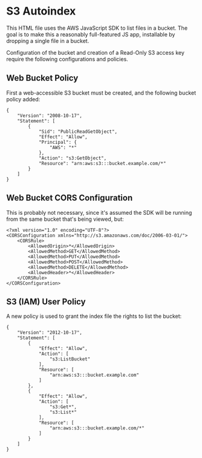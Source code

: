 S3 Autoindex
============

This HTML file uses the AWS JavaScript SDK to list files in a bucket. The goal is to make this
a reasonably full-featured JS app, installable by dropping a single file in a bucket.

Configuration of the bucket and creation of a Read-Only S3 access key require the following
configurations and policies.

Web Bucket Policy
-----------------
First a web-accessible S3 bucket must be created, and the following bucket policy added:

```
{
	"Version": "2008-10-17",
	"Statement": [
		{
			"Sid": "PublicReadGetObject",
			"Effect": "Allow",
			"Principal": {
				"AWS": "*"
			},
			"Action": "s3:GetObject",
			"Resource": "arn:aws:s3:::bucket.example.com/*"
		}
	]
}
```

Web Bucket CORS Configuration
-----------------------------

This is probably not necessary, since it's assumed the SDK will be running from the
same bucket that's being viewed, but:

```
<?xml version="1.0" encoding="UTF-8"?>
<CORSConfiguration xmlns="http://s3.amazonaws.com/doc/2006-03-01/">
    <CORSRule>
        <AllowedOrigin>*</AllowedOrigin>
        <AllowedMethod>GET</AllowedMethod>
        <AllowedMethod>PUT</AllowedMethod>
        <AllowedMethod>POST</AllowedMethod>
        <AllowedMethod>DELETE</AllowedMethod>
        <AllowedHeader>*</AllowedHeader>
    </CORSRule>
</CORSConfiguration>
```

S3 (IAM) User Policy
-------------------------

A new policy is used to grant the index file the rights to list the bucket:

```
{
    "Version": "2012-10-17",
    "Statement": [
        {
            "Effect": "Allow",
            "Action": [
                "s3:ListBucket"
            ],
            "Resource": [
                "arn:aws:s3:::bucket.example.com"
            ]
        },
        {
            "Effect": "Allow",
            "Action": [
                "s3:Get*",
                "s3:List*"
            ],
            "Resource": [
                "arn:aws:s3:::bucket.example.com/*"
            ]
        }
    ]
}
```
